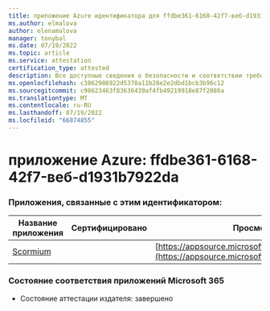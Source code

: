 ```yaml
---
title: приложение Azure идентификатора для ffdbe361-6168-42f7-веб-d1931b7922da
ms.author: elmalova
author: elenamalova
manager: tonybal
ms.date: 07/19/2022
ms.topic: article
ms.service: attestation
certification_type: attested
description: Все доступные сведения о безопасности и соответствии требованиям для ffdbe361-6168-42f7-веб-сайт-d1931b7922da.
ms.openlocfilehash: c3862986922d5378a11b28e2e2dbd1bcb3b96c12
ms.sourcegitcommit: c98623463f83636439af4fb49219918e87f2086a
ms.translationtype: MT
ms.contentlocale: ru-RU
ms.lasthandoff: 07/19/2022
ms.locfileid: "66874855"
---
```

# <a name="azure-app-id-ffdbe361-6168-42f7-beef-d1931b7922da"></a>приложение Azure: ffdbe361-6168-42f7-веб-d1931b7922da


### <a name="apps-associated-with-this-id"></a>Приложения, связанные с этим идентификатором:
| **Название приложения** | **Сертифицировано** | **Просмотр в AppSource** |
|--------------|---------------|-----------------------|
| [Scormium](../forward/WA200004358.md) |  | [https://appsource.microsoft.com/product/office/WA200004358](https://appsource.microsoft.com/product/office/WA200004358) |

### <a name="microsoft-365-app-compliance-status"></a>Состояние соответствия приложений Microsoft 365
- Состояние аттестации издателя: завершено
